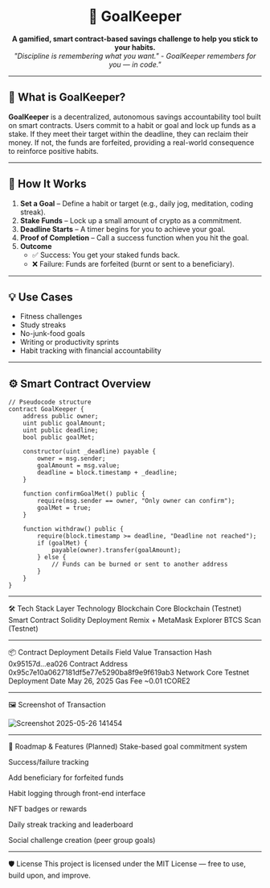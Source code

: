 <h1 align="center">🥅 GoalKeeper</h1>

<p align="center">
  <b>A gamified, smart contract-based savings challenge to help you stick to your habits.</b><br>
  <i>"Discipline is remembering what you want." - GoalKeeper remembers for you — in code."</i>
</p>

---

## 📌 What is GoalKeeper?

**GoalKeeper** is a decentralized, autonomous savings accountability tool built on smart contracts. Users commit to a habit or goal and lock up funds as a stake. If they meet their target within the deadline, they can reclaim their money. If not, the funds are forfeited, providing a real-world consequence to reinforce positive habits.

---

## 🔧 How It Works

1. **Set a Goal** – Define a habit or target (e.g., daily jog, meditation, coding streak).
2. **Stake Funds** – Lock up a small amount of crypto as a commitment.
3. **Deadline Starts** – A timer begins for you to achieve your goal.
4. **Proof of Completion** – Call a success function when you hit the goal.
5. **Outcome**  
   - ✅ Success: You get your staked funds back.  
   - ❌ Failure: Funds are forfeited (burnt or sent to a beneficiary).

---

## 💡 Use Cases

- Fitness challenges
- Study streaks
- No-junk-food goals
- Writing or productivity sprints
- Habit tracking with financial accountability

---

## ⚙️ Smart Contract Overview

```solidity
// Pseudocode structure
contract GoalKeeper {
    address public owner;
    uint public goalAmount;
    uint public deadline;
    bool public goalMet;

    constructor(uint _deadline) payable {
        owner = msg.sender;
        goalAmount = msg.value;
        deadline = block.timestamp + _deadline;
    }

    function confirmGoalMet() public {
        require(msg.sender == owner, "Only owner can confirm");
        goalMet = true;
    }

    function withdraw() public {
        require(block.timestamp >= deadline, "Deadline not reached");
        if (goalMet) {
            payable(owner).transfer(goalAmount);
        } else {
            // Funds can be burned or sent to another address
        }
    }
}
```

---

🛠️ Tech Stack
Layer	Technology
Blockchain	Core Blockchain (Testnet)
Smart Contract	Solidity
Deployment	Remix + MetaMask
Explorer	BTCS Scan (Testnet)

---

📦 Contract Deployment Details
Field	Value
Transaction Hash	0x95157d...ea026
Contract Address	0x95c7e10a0627181df5e77e5290ba8f9e9f619ab3
Network	Core Testnet
Deployment Date	May 26, 2025
Gas Fee	~0.01 tCORE2

---

🖼️ Screenshot of Transaction

![Screenshot 2025-05-26 141454](https://github.com/user-attachments/assets/b72c15da-fd6d-4228-badc-7960b286e617)

---

🧱 Roadmap & Features (Planned)
 Stake-based goal commitment system

 Success/failure tracking

 Add beneficiary for forfeited funds

 Habit logging through front-end interface

 NFT badges or rewards

 Daily streak tracking and leaderboard

 Social challenge creation (peer group goals)

 ---

🛡️ License
This project is licensed under the MIT License — free to use, build upon, and improve.
